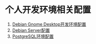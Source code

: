 # 个人开发环境相关配置

1. [Debian Gnome Desktop开发环境配置](./docs/Debian%20Gnome%20Desktop开发环境配置.md)
2. [Debian Server配置](./docs/Debian%20Server配置.md)
3. [PostgreSQL环境配置](./docs/PostgreSQL环境配置.md)
